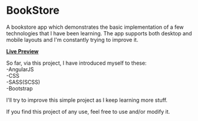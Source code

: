 BookStore
=========

A bookstore app which demonstrates the basic implementation of a few technologies that I have been learning. 
The app supports both desktop and mobile layouts and I'm constantly trying to improve it.

<a href="https://rawgit.com/6ameDev/BookStore/master/index.html" target="_blank"><strong>Live Preview</strong></a>

So far, via this project, I have introduced myself to these:
<br />-AngularJS
<br />-CSS
<br />-SASS(SCSS)
<br />-Bootstrap

I'll try to improve this simple project as I keep learning more stuff.

If you find this project of any use, feel free to use and/or modify it.
